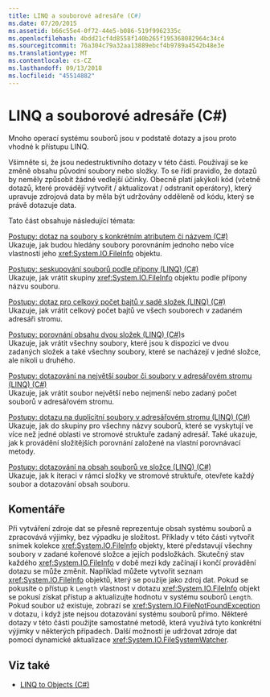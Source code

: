 ```yaml
---
title: LINQ a souborové adresáře (C#)
ms.date: 07/20/2015
ms.assetid: b66c55e4-0f72-44e5-b086-519f9962335c
ms.openlocfilehash: 4bdd21cf4d8558f140b265f195368082964c34c4
ms.sourcegitcommit: 76a304c79a32aa13889ebcf4b9789a4542b48e3e
ms.translationtype: MT
ms.contentlocale: cs-CZ
ms.lasthandoff: 09/13/2018
ms.locfileid: "45514882"
---
```

# <a name="linq-and-file-directories-c"></a>LINQ a souborové adresáře (C#)
Mnoho operací systému souborů jsou v podstatě dotazy a jsou proto vhodné k přístupu LINQ.  
  
 Všimněte si, že jsou nedestruktivního dotazy v této části. Používají se ke změně obsahu původní soubory nebo složky. To se řídí pravidlo, že dotazů by neměly způsobit žádné vedlejší účinky. Obecně platí jakýkoli kód (včetně dotazů, které provádějí vytvořit / aktualizovat / odstranit operátory), který upravuje zdrojová data by měla být udržovány odděleně od kódu, který se právě dotazuje data.  
  
 Tato část obsahuje následující témata:  
  
 [Postupy: dotaz na soubory s konkrétním atributem či názvem (C#)](../../../../csharp/programming-guide/concepts/linq/how-to-query-for-files-with-a-specified-attribute-or-name.md)  
 Ukazuje, jak budou hledány soubory porovnáním jednoho nebo více vlastností jeho <xref:System.IO.FileInfo> objektu.  
  
 [Postupy: seskupování souborů podle přípony (LINQ) (C#)](../../../../csharp/programming-guide/concepts/linq/how-to-group-files-by-extension-linq.md)  
 Ukazuje, jak vrátit skupiny <xref:System.IO.FileInfo> objektu podle přípony názvu souboru.  
  
 [Postupy: dotaz pro celkový počet bajtů v sadě složek (LINQ) (C#)](../../../../csharp/programming-guide/concepts/linq/how-to-query-for-the-total-number-of-bytes-in-a-set-of-folders-linq.md)  
 Ukazuje, jak vrátit celkový počet bajtů ve všech souborech v zadaném adresáři stromu.  
  
 [Postupy: porovnání obsahu dvou složek (LINQ) (C#)](../../../../csharp/programming-guide/concepts/linq/how-to-compare-the-contents-of-two-folders-linq.md)s  
 Ukazuje, jak vrátit všechny soubory, které jsou k dispozici ve dvou zadaných složek a také všechny soubory, které se nacházejí v jedné složce, ale nikoli u druhého.  
  
 [Postupy: dotazování na největší soubor či soubory v adresářovém stromu (LINQ) (C#)](../../../../csharp/programming-guide/concepts/linq/how-to-query-for-the-largest-file-or-files-in-a-directory-tree-linq.md)  
 Ukazuje, jak vrátit soubor největší nebo nejmenší nebo zadaný počet souborů v adresářovém stromu.  
  
 [Postupy: dotazu na duplicitní soubory v adresářovém stromu (LINQ) (C#)](../../../../csharp/programming-guide/concepts/linq/how-to-query-for-duplicate-files-in-a-directory-tree-linq.md)  
 Ukazuje, jak do skupiny pro všechny názvy souborů, které se vyskytují ve více než jedné oblasti ve stromové struktuře zadaný adresář. Také ukazuje, jak k provádění složitějších porovnání založené na vlastní porovnávací metody.  
  
 [Postupy: dotazování na obsah souborů ve složce (LINQ) (C#)](../../../../csharp/programming-guide/concepts/linq/how-to-query-the-contents-of-files-in-a-folder-lin.md)  
 Ukazuje, jak k iteraci v rámci složky ve stromové struktuře, otevřete každý soubor a dotazování obsah souboru.  
  
## <a name="comments"></a>Komentáře  
 Při vytváření zdroje dat se přesně reprezentuje obsah systému souborů a zpracovává výjimky, bez výpadku je složitost. Příklady v této části vytvořit snímek kolekce <xref:System.IO.FileInfo> objekty, které představují všechny soubory v zadané kořenové složce a jejích podsložkách. Skutečný stav každého <xref:System.IO.FileInfo> v době mezi kdy začínají i končí provádění dotazu se může změnit. Například můžete vytvořit seznam <xref:System.IO.FileInfo> objektů, který se použije jako zdroj dat. Pokud se pokusíte o přístup k `Length` vlastnost v dotazu <xref:System.IO.FileInfo> objekt se pokusí získat přístup a aktualizujte hodnotu v systému souborů `Length`. Pokud soubor už existuje, zobrazí se <xref:System.IO.FileNotFoundException> v dotazu, i když jste nejsou dotazování systému souborů přímo. Některé dotazy v této části použijte samostatné metodě, která využívá tyto konkrétní výjimky v některých případech. Další možností je udržovat zdroje dat pomocí dynamické aktualizace <xref:System.IO.FileSystemWatcher>.  
  
## <a name="see-also"></a>Viz také

- [LINQ to Objects (C#)](../../../../csharp/programming-guide/concepts/linq/linq-to-objects.md)
